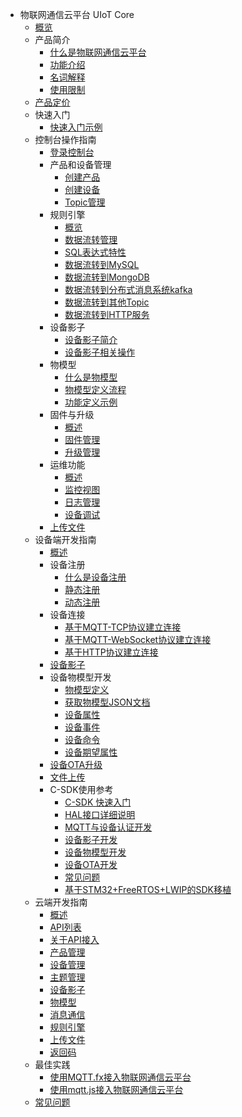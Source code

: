 * 物联网通信云平台 UIoT Core
    * [概览](iot/uiot-core/overview)
    * 产品简介
        * [什么是物联网通信云平台](iot/uiot-core/product_introduction/what_is_iotcore)
        * [功能介绍](iot/uiot-core/product_introduction/function_introduction)
        * [名词解释](iot/uiot-core/product_introduction/terms)
        * [使用限制](iot/uiot-core/product_introduction/limitation)
    * [产品定价](iot/uiot-core/pricing)
    * 快速入门
        * [快速入门示例](iot/uiot-core/quick_start/scenario_description)
    * 控制台操作指南
        * [登录控制台](iot/uiot-core/console_guide/chek_in)
        * 产品和设备管理
            * [创建产品](iot/uiot-core/console_guide/product_device/create_products)
            * [创建设备](iot/uiot-core/console_guide/product_device/create_devcies)
            * [Topic管理](iot/uiot-core/console_guide/product_device/topic)
        * 规则引擎
            * [概览](iot/uiot-core/console_guide/ruleengine/what_is_ruleegngine)
            * [数据流转管理](iot/uiot-core/console_guide/ruleengine/data_forwarding)
            * [SQL表达式特性](iot/uiot-core/console_guide/ruleengine/sql_statements)
            * [数据流转到MySQL](iot/uiot-core/console_guide/ruleengine/forward_data_to_mysql)
            * [数据流转到MongoDB](iot/uiot-core/console_guide/ruleengine/forward_data_to_mongodb)
            * [数据流转到分布式消息系统kafka](iot/uiot-core/console_guide/ruleengine/forward_data_to_kafka)
            * [数据流转到其他Topic](iot/uiot-core/console_guide/ruleengine/forward_data_to_topic)
            * [数据流转到HTTP服务](iot/uiot-core/console_guide/ruleengine/forward_data_to_http)
        * 设备影子
            * [设备影子简介](iot/uiot-core/console_guide/device_shadow/waht_is_deviceshadow)
            * [设备影子相关操作](iot/uiot-core/console_guide/device_shadow/operation_guide)
        * 物模型
            * [什么是物模型](iot/uiot-core/console_guide/thingmode/what_is_thingmode)
            * [物模型定义流程](iot/uiot-core/console_guide/thingmode/thingmode_guide)
            * [功能定义示例](iot/uiot-core/console_guide/thingmode/operation_example)
        * 固件与升级
            * [概述](iot/uiot-core/console_guide/ota/what_is_ota)
            * [固件管理](iot/uiot-core/console_guide/ota/firmware_management)
            * [升级管理](iot/uiot-core/console_guide/ota/firmware_update)
        * 运维功能
            * [概述](iot/uiot-core/console_guide/monitoring_maintenance/monitoring_maintenance_introduction)
            * [监控视图](iot/uiot-core/console_guide/monitoring_maintenance/monitor)
            * [日志管理](iot/uiot-core/console_guide/monitoring_maintenance/log)
            * [设备调试](iot/uiot-core/console_guide/monitoring_maintenance/online_debug)
        * [上传文件](iot/uiot-core/console_guide/uploadfile)
    * 设备端开发指南
        * [概述](iot/uiot-core/device_develop_guide/sdkdownload)
        * 设备注册
            * [什么是设备注册](iot/uiot-core/device_develop_guide/authenticate_devices/what_is_authenticate_devices)
            * [静态注册](iot/uiot-core/device_develop_guide/authenticate_devices/unique-certificate-per-device_authentication)
            * [动态注册](iot/uiot-core/device_develop_guide/authenticate_devices/unique-certificate-per-product_authentication)
        * 设备连接
            * [基于MQTT-TCP协议建立连接](iot/uiot-core/device_develop_guide/deviceconnect/mqttconnect)
            * [基于MQTT-WebSocket协议建立连接](iot/uiot-core/device_develop_guide/deviceconnect/websocketconnect)
            * [基于HTTP协议建立连接](iot/uiot-core/device_develop_guide/deviceconnect/httpconnect)
        * [设备影子](iot/uiot-core/device_develop_guide/device_shadow)
        * 设备物模型开发
            * [物模型定义](iot/uiot-core/device_develop_guide/thingmode/what_is_thingmode)
            * [获取物模型JSON文档](iot/uiot-core/device_develop_guide/thingmode/get_json)
            * [设备属性](iot/uiot-core/device_develop_guide/thingmode/property)
            * [设备事件](iot/uiot-core/device_develop_guide/thingmode/event)
            * [设备命令](iot/uiot-core/device_develop_guide/thingmode/command)
            * [设备期望属性](iot/uiot-core/device_develop_guide/thingmode/desired)
        * [设备OTA升级](iot/uiot-core/device_develop_guide/ota)
        * [文件上传](iot/uiot-core/device_develop_guide/uploadfile)
        * C-SDK使用参考
            * [C-SDK 快速入门](iot/uiot-core/device_develop_guide/c_sdk_example/csdkquickstart)
            * [HAL接口详细说明](iot/uiot-core/device_develop_guide/c_sdk_example/halinterface)
            * [MQTT与设备认证开发](iot/uiot-core/device_develop_guide/c_sdk_example/mqttinterface)
            * [设备影子开发](iot/uiot-core/device_develop_guide/c_sdk_example/deviceshadowinterface)
            * [设备物模型开发](iot/uiot-core/device_develop_guide/c_sdk_example/thingmodelinterface)
            * [设备OTA开发](iot/uiot-core/device_develop_guide/c_sdk_example/otainterface)
            * [常见问题](iot/uiot-core/device_develop_guide/c_sdk_example/commonerror)
            * [基于STM32+FreeRTOS+LWIP的SDK移植](iot/uiot-core/device_develop_guide/c_sdk_example/stm32_freertos_lwip_portingguide)
    * 云端开发指南
        * [概述](iot/uiot-core/api_guide/summary)
        * [API列表](iot/uiot-core/api_guide/api_list)
        * [关于API接入](iot/uiot-core/api_guide/api_guidehelp)
        * [产品管理](iot/uiot-core/api_guide/productmgmtapi)
        * [设备管理](iot/uiot-core/api_guide/devicemgmtapi)
        * [主题管理](iot/uiot-core/api_guide/topicmgmt)
        * [设备影子](iot/uiot-core/api_guide/deviceshadowmgmtapi)
        * [物模型](iot/uiot-core/api_guide/tingmodemgmtapi)
        * [消息通信](iot/uiot-core/api_guide/messagemgmtapi)
        * [规则引擎](iot/uiot-core/api_guide/ruleeneinmgmt)
        * [上传文件](iot/uiot-core/api_guide/uploadfile)
        * [返回码](iot/uiot-core/api_guide/retcode)
    * 最佳实践
        * [使用MQTT.fx接入物联网通信云平台](iot/uiot-core/best_practices/connect_to_iotcore_using_mqtt.fx)
        * [使用mqtt.js接入物联网通信云平台](iot/uiot-core/best_practices/connect_to_iotcore_with_mqtt.js)
    * [常见问题](iot/uiot-core/faq)




    
   
   
    
        